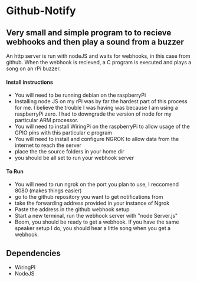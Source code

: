 # Github-Notify
## Very small and simple program to to recieve webhooks and then play a sound from a buzzer
An http server is run with nodeJS and waits for webhooks, in this case from github. When the webhook is recieved, a C program is
executed and plays a song on an rPi buzzer.

#### Install instructions
* You will need to be running debian on the raspberryPi
* Installing node JS on my rPi was by far the hardest part of this process for me. I believe the trouble I was having was because I am using a raspberryPi zero. I had to downgrade the version of node for my particular ARM processor.
* You will need to install WiringPi on the raspberryPi to allow usage of the GPIO pins with this particular c program
* You will need to install and configure NGROK to allow data from the internet to reach the server
* place the the source folders in your home dir
* you should be all set to run your webhook server

#### To Run
* You will need to run ngrok on the port you plan to use, I reccomend 8080 (makes things easier)
* go to the github repository you want to get notifications from
* take the forwarding address provided in your instance of Ngrok
* Paste the address in the github webhook setup
* Start a new terminal, run the webhook server with "node Server.js"
* Boom, you should be ready to get a webhook. If you have the same speaker setup I do, you should hear a little song when you get a webhook.

## Dependencies
* WiringPI
* NodeJS

